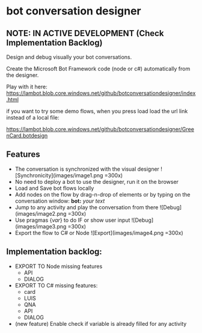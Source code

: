 # bot conversation designer

## NOTE: IN ACTIVE DEVELOPMENT (Check Implementation Backlog)

Design and debug visually your bot conversations.

Create the Microsoft Bot Framework code (node or c#) automatically from the designer.

Play with it here: https://lambot.blob.core.windows.net/github/botconversationdesigner/index.html

if you want to try some demo flows, when you press load load the url link instead of a local file: 

https://lambot.blob.core.windows.net/github/botconversationdesigner/GreenCard.botdesign 

## Features
- The conversation is synchronized with the visual designer 
![Synchronicity](images/image1.png =300x)
- No need to deploy a bot to use the designer, run it on the browser
- Load and Save bot flows locally
- Add nodes on the flow by drag-n-drop of elements or by typing on the conversation window: **bot:** _your text_
- Jump to any activity and play the conversation from there
![Debug](images/image2.png =300x)
- Use pragmas {_var_} to do IF or show user input 
![Debug](images/image3.png =300x)
- Export the flow to C# or Node 
![Export](images/image4.png =300x)

## Implementation backlog:
- EXPORT TO Node missing features
    - API
    - DIALOG
- EXPORT TO C# missing features: 
    - card
    - LUIS
    - QNA
    - API
    - DIALOG
- (new feature) Enable check if variable is already filled for any activity